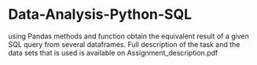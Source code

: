 # Data-Analysis-Python-SQL
using Pandas methods and function obtain the equivalent result of a given SQL query from several dataframes. 
Full description of the task and the data sets that is used is available on Assignment_description.pdf
